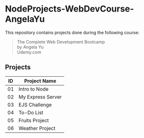 # NodeProjects-WebDevCourse-AngelaYu

This repository contains projects done during the following course:

> The Complete Web Development Bootcamp \
> by Angela Yu \
> Udemy.com

## Projects

| ID  | Project Name      |  
| --- | ---------------   |  
| 01  | Intro to Node     | 
| 02  | My Express Server |  
| 03  | EJS Challenge     |  
| 04  | To-Do List        | 
| 05  | Fruits Project    | 
| 06  | Weather Project   | 
